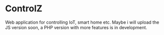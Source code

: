 # ControlZ
Web application for controlling IoT, smart home etc.
Maybe i will upload the JS version soon, a PHP version with more features is in development.
